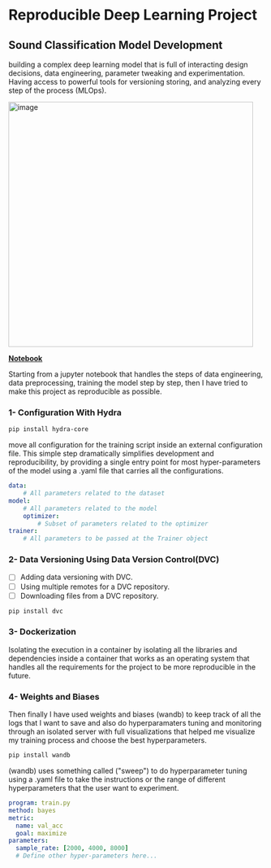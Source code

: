 # Reproducible Deep Learning Project
## Sound Classification Model Development

building a complex deep learning model that is full of interacting 
design decisions, data engineering, parameter tweaking and experimentation.
Having access to powerful tools for versioning storing, and analyzing every step 
of the process (MLOps).

<img width="482" alt="image" src="https://user-images.githubusercontent.com/71132701/163660752-6eb110d3-27c0-46cf-851b-dcf7488440a1.png">


[**Notebook**](/Initial_Training.ipynb)


Starting from a jupyter notebook that handles the steps of data engineering, 
data preprocessing, training the model step by step, then I have tried to make this 
project as reproducible as possible. 


### 1- Configuration With Hydra

```bash
pip install hydra-core
```

move all configuration for the training script inside an external configuration file.
This simple step dramatically simplifies development and reproducibility, 
by providing a single entry point for most hyper-parameters of the model 
using a .yaml file that carries all the configurations.

```yaml
data:
    # All parameters related to the dataset
model:
    # All parameters related to the model
    optimizer:
        # Subset of parameters related to the optimizer
trainer:
    # All parameters to be passed at the Trainer object
```

### 2- Data Versioning Using Data Version Control(DVC)

- [ ] Adding data versioning with DVC.
- [ ] Using multiple remotes for a DVC repository.
- [ ] Downloading files from a DVC repository.

```bash
pip install dvc
```

### 3- Dockerization 

Isolating the execution in a container by isolating all the libraries and dependencies 
inside a container that works as an operating system that handles all the requirements 
for the project to be more reproducible in the future.

### 4- Weights and Biases

Then finally I have used weights and biases (wandb) to keep track of all the logs 
that I want to save and also do hyperparamaters tuning and monitoring through
an isolated server with full visualizations that helped me visualize my training process
and choose the best hyperparameters. 

```bash
pip install wandb
```

(wandb) uses something called ("sweep") to do hyperparameter tuning 
using a .yaml file to take the instructions or the range of different hyperparameters that the user 
want to experiment.

```yaml
program: train.py
method: bayes
metric:
  name: val_acc
  goal: maximize
parameters:
  sample_rate: [2000, 4000, 8000]
  # Define other hyper-parameters here...
```


